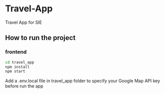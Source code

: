 # Travel-App
Travel App for SIE

## How to run the project

### frontend

```bash
cd travel_app
npm install
npm start
```
Add a .env.local file in travel_app folder to specify your Google Map API key before run the app
